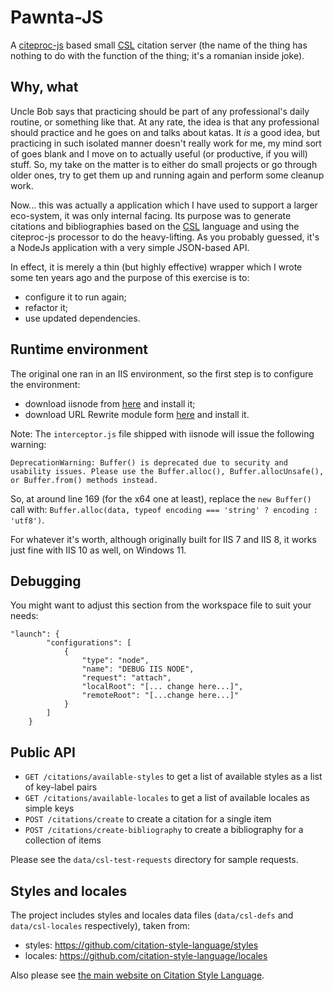 # Pawnta-JS
A [citeproc-js](https://github.com/Juris-M/citeproc-js/tree/master) based small [CSL](https://citationstyles.org/) citation server 
(the name of the thing has nothing to do with the function of the thing; it's a romanian inside joke).

## Why, what
Uncle Bob says that practicing should be part of any professional's daily routine, or something like that.
At any rate, the idea is that any professional should practice and he goes on and talks about katas.
It *is* a good idea, but practicing in such isolated manner doesn't really work for me, my mind sort of goes blank and I move on to actually useful (or productive, if you will) stuff.
So, my take on the matter is to either do small projects or go through older ones, try to get them up and running again and perform some cleanup work.

Now... this was actually a application which I have used to support a larger eco-system, it was only internal facing. 
Its purpose was to generate citations and bibliographies based on the [CSL](https://citationstyles.org/) language and using the citeproc-js processor to do the heavy-lifting.
As you probably guessed, it's a NodeJs application with a very simple JSON-based API.

In effect, it is merely a thin (but highly effective) wrapper which I wrote some ten years ago and the purpose of this exercise is to:
- configure it to run again;
- refactor it;
- use updated dependencies.

## Runtime environment
The original one ran in an IIS environment, so the first step is to configure the environment:
- download iisnode from [here](https://github.com/Azure/iisnode/releases/tag/v0.2.26) and install it;
- download URL Rewrite module form [here](https://www.iis.net/downloads/microsoft/url-rewrite) and install it.

Note: 
The `interceptor.js` file shipped with iisnode will issue the following warning:
```
DeprecationWarning: Buffer() is deprecated due to security and usability issues. Please use the Buffer.alloc(), Buffer.allocUnsafe(), or Buffer.from() methods instead.
```

So, at around line 169 (for the x64 one at least), replace the `new Buffer()` call with: `Buffer.alloc(data, typeof encoding === 'string' ? encoding : 'utf8')`.

For whatever it's worth, although originally built for IIS 7 and IIS 8, it works just fine with IIS 10 as well, on Windows 11.

## Debugging
You might want to adjust this section from the workspace file to suit your needs:

```
"launch": {
		"configurations": [
			{
				"type": "node",
				"name": "DEBUG IIS NODE",
				"request": "attach",
				"localRoot": "[... change here...]",
				"remoteRoot": "[...change here...]"
			}
		]
	}
```

## Public API
- `GET /citations/available-styles` to get a list of available styles as a list of key-label pairs
- `GET /citations/available-locales` to get a list of available locales as simple keys
- `POST /citations/create` to create a citation for a single item
- `POST /citations/create-bibliography` to create a bibliography for a collection of items

Please see the  `data/csl-test-requests` directory for sample requests.

## Styles and locales
The project includes styles and locales data files (`data/csl-defs` and `data/csl-locales` respectively), taken from:

- styles: https://github.com/citation-style-language/styles
- locales: https://github.com/citation-style-language/locales

Also please see [the main website on Citation Style Language](https://citationstyles.org/).